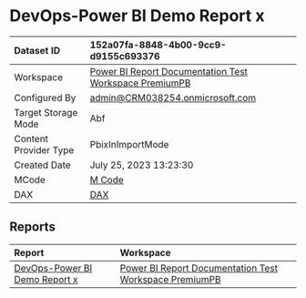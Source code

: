 



# DevOps-Power BI Demo Report x

|Dataset ID|152a07fa-8848-4b00-9cc9-d9155c693376|
| :--- | :--- |
|Workspace|[Power BI Report Documentation Test Workspace PremiumPB](../Workspaces/Power-BI-Report-Documentation-Test-Workspace-PremiumPB.md)|
|Configured By|admin@CRM038254.onmicrosoft.com|
|Target Storage Mode|Abf|
|Content Provider Type|PbixInImportMode|
|Created Date|July 25, 2023 13:23:30|
|MCode|[M Code](./DevOps-Power-BI-Demo-Report-x/mcode.md)|
|DAX|[DAX](./DevOps-Power-BI-Demo-Report-x/dax.md)|

## Reports

|Report|Workspace|
| :--- | :--- |
|[DevOps-Power BI Demo Report x](../Reports/DevOps-Power-BI-Demo-Report-x.md)|[Power BI Report Documentation Test Workspace PremiumPB](../Workspaces/Power-BI-Report-Documentation-Test-Workspace-PremiumPB.md)|
